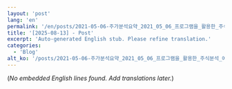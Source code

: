 ```yaml
---
layout: 'post'
lang: 'en'
permalink: '/en/posts/2021-05-06-주가분석요약_2021_05_06_프로그램을_활용한_주식분석_예상결과_09_04_41/'
title: '[2025-08-13] - Post'
excerpt: 'Auto-generated English stub. Please refine translation.'
categories:
  - 'Blog'
alt_ko: '/posts/2021-05-06-주가분석요약_2021_05_06_프로그램을_활용한_주식분석_예상결과_09_04_41/'
---
```


(*No embedded English lines found. Add translations later.*)
